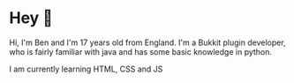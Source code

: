 # Hey 👋

Hi, I'm Ben and I'm 17 years old from England.
I'm a Bukkit plugin developer,
who is fairly familiar with java and has some basic knowledge in python.

I am currently learning HTML, CSS and JS
